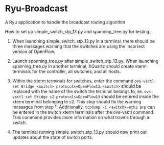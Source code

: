 # Ryu-Broadcast
A Ryu application to handle the broadcast routing algorithm

How to set up simple_switch_stp_13.py and spanning_tree.py for testing.

1. When launching simple_switch_stp_13.py in a terminal, there should be three messages warning that the switches are using the incorrect version of OpenFlow.

2. Launch spanning_tree.py after simple_switch_stp_13.py. When launching spanning_tree.py in another terminal, XQuartz should create xterm terminals for the controller, all switches, and all hosts.

3. Within the xterm terminals for switches, enter the command `ovs-vsctl set Bridge <switch> protocols=OpenFlow13`. `<switch>` should be replaced with the name of the switch the terminal belongs to, ex. `ovs-vsctl set Bridge s2 protocols=OpenFlow13` should be entered inside the xterm terminal belonging to s2. This step should fix the warning messages from step 1. Additionally, `tcpdump -i <switch>-eth2 arp` can be entered in the switch xterm terminals after the ovs-vsctl command. This command provides more information on what travels through a switch. 

4. The terminal running simple_switch_stp_13.py should now print out updates about the state of switch ports.
